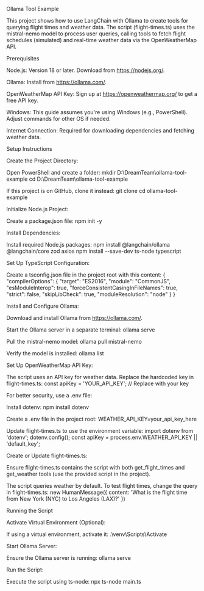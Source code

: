 Ollama Tool Example

This project shows how to use LangChain with Ollama to create tools for querying flight times and weather data. The script (flight-times.ts) uses the mistral-nemo model to process user queries, calling tools to fetch flight schedules (simulated) and real-time weather data via the OpenWeatherMap API.

Prerequisites

Node.js: Version 18 or later. Download from https://nodejs.org/.

Ollama: Install from https://ollama.com/.

OpenWeatherMap API Key: Sign up at https://openweathermap.org/ to get a free API key.

Windows: This guide assumes you're using Windows (e.g., PowerShell). Adjust commands for other OS if needed.

Internet Connection: Required for downloading dependencies and fetching weather data.

Setup Instructions

Create the Project Directory:

Open PowerShell and create a folder: mkdir D:\DreamTeam\ollama-tool-example cd D:\DreamTeam\ollama-tool-example

If this project is on GitHub, clone it instead: git clone cd ollama-tool-example

Initialize Node.js Project:

Create a package.json file: npm init -y

Install Dependencies:

Install required Node.js packages: npm install @langchain/ollama @langchain/core zod axios npm install --save-dev ts-node typescript

Set Up TypeScript Configuration:

Create a tsconfig.json file in the project root with this content: { "compilerOptions": { "target": "ES2016", "module": "CommonJS", "esModuleInterop": true, "forceConsistentCasingInFileNames": true, "strict": false, "skipLibCheck": true, "moduleResolution": "node" } }

Install and Configure Ollama:

Download and install Ollama from https://ollama.com/.

Start the Ollama server in a separate terminal: ollama serve

Pull the mistral-nemo model: ollama pull mistral-nemo

Verify the model is installed: ollama list

Set Up OpenWeatherMap API Key:

The script uses an API key for weather data. Replace the hardcoded key in flight-times.ts: const apiKey = 'YOUR_API_KEY'; // Replace with your key

For better security, use a .env file:

Install dotenv: npm install dotenv

Create a .env file in the project root: WEATHER_API_KEY=your_api_key_here

Update flight-times.ts to use the environment variable: import dotenv from 'dotenv'; dotenv.config(); const apiKey = process.env.WEATHER_API_KEY || 'default_key';

Create or Update flight-times.ts:

Ensure flight-times.ts contains the script with both get_flight_times and get_weather tools (use the provided script in the project).

The script queries weather by default. To test flight times, change the query in flight-times.ts: new HumanMessage({ content: 'What is the flight time from New York (NYC) to Los Angeles (LAX)?' })

Running the Script

Activate Virtual Environment (Optional):

If using a virtual environment, activate it: .\venv\Scripts\Activate

Start Ollama Server:

Ensure the Ollama server is running: ollama serve

Run the Script:

Execute the script using ts-node: npx ts-node main.ts
